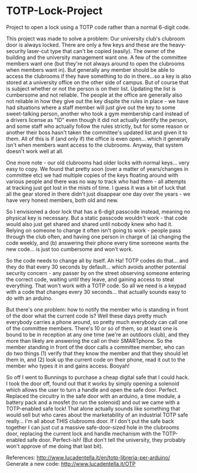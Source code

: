 # TOTP-Lock-Project
Project to open a lock using a TOTP code rather than a normal 6-digit code.

This project was made to solve a problem: Our university club's clubroom door is always locked. There are only a few keys and these are the heavy-security laser-cut type that can't be copied (easily). The owner of the building and the university management want one. A few of the committee members want one (but they're not always around to open the clubrooms when members want in). But generally any member should be able to access the clubrooms if they have something to do in there...so a key is also stored at a university office on the other side of campus. But of course that is subject whether or not the person is on their list. Updating the list is cumbersome and not reliable. The people at the office are generally also not reliable in how they give out the key dispite the rules in place - we have had situations where a staff member will just give out the key to some sweet-talking person, another who took a gym membership card instead of a drivers license as "ID" even though it did not actually identify the person, and some staff who actually follow the rules strictly, but for some reason or another their boss hasn't taken the committee's updated list and given it to them. All of this is if (and only if) the office is even open... which it generally isn't when members want access to the clubrooms. 
Anyway, that system doesn't work well at all.

One more note - our old clubrooms had older locks with normal keys... very easy to copy. We found that pretty soon (over a matter of years/changes in committee etc) we had multiple copies of the keys floating around with various people and there was no way to track who had them - all attempts at tracking just got lost in the mists of time. I guess it was a bit of luck that all the gear stored in there didn't just disappear one day over the years - we have very honest members, both old and new.

So I envisioned a door lock that has a 6-digit passcode instead, meaning no physical key is necessary. But a static passcode wouldn't work - that code would also just get shared and shared until nobody knew who had it. Relying on someone to change it often isn't going to work - people pass through the club often, and having one person in charge of (a) changing the code weekly, and (b) answering their phone every time someone wants the new code... is just too cumbersome and won't work.

So the code needs to change all by itself. Ah Ha! TOTP codes do that... and they do that every 30 seconds by default... which avoids another potential security concern - any passer by on the street observing someone entering the correct code, waiting until they leave, and gaining access to steal everything. That won't work with a TOTP code. So all we need is a keypad with a code that changes every 30 seconds... that actually sounds easy to do with an arduino.

But there's one problem: how to notify the member who is standing in front of the door what the current code is? Well these days pretty much everybody carries a phone around, so pretty much everybody can call one of the committee members. There's 10 or so of them, so at least one is bound to be in reception at any one time (we're an outdoors club), and they more than likely are answering the call on their SMARTphone. So the member standing in front of the door calls a committee member, who can do two things (1) verify that they know the member and that they should let them in, and (2) look up the current code on their phone, read it out to the member who types it in and gains access. Booyah!

So off I went to Bunnings to purchase a cheap digital safe that I could hack. I took the door off, found out that it works by simply opening a solenoid which allows the user to turn a handle and open the safe door. Perfect. Replaced the circuitry in the safe door with an arduino, a time module, a battery pack and a mosfet (to run the solenoid) and out we came with a TOTP-enabled safe lock! That alone actually sounds like something that would sell but who cares about the marketability of an industrial TOTP safe really... I'm all about THIS clubrooms door. If I don't put the safe back together I can just cut a massive safe-door-sized hole in the clubrooms door, replacing the current lock and handle mechanism with the TOTP-enabled safe door. Perfect-ish! (But don't tell the university, they probably won't approve of me doing that last bit).

References: http://www.lucadentella.it/en/totp-libreria-per-arduino/
Generate a new code: http://www.lucadentella.it/OTP
